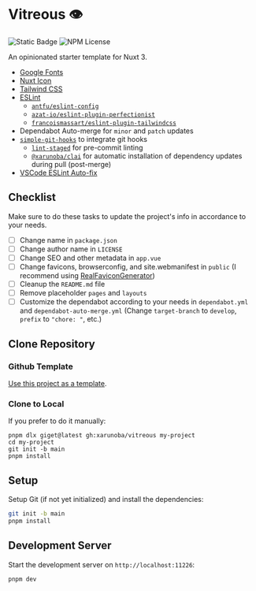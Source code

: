 # Vitreous 👁️

![Static Badge](https://img.shields.io/badge/Made_with-%E2%9D%A4%EF%B8%8F-red?style=for-the-badge) ![NPM License](https://img.shields.io/npm/l/%40xarunoba%2Fclai?style=for-the-badge)

An opinionated starter template for Nuxt 3.

* [Google Fonts](https://github.com/nuxt-modules/google-fonts)
* [Nuxt Icon](https://github.com/nuxt-modules/icon)
* [Tailwind CSS](https://github.com/nuxt-modules/tailwindcss)
* [ESLint](https://github.com/eslint/eslint)
    * [`antfu/eslint-config`](https://github.com/antfu/eslint-config)
    * [`azat-io/eslint-plugin-perfectionist`](https://github.com/azat-io/eslint-plugin-perfectionist)
    * [`francoismassart/eslint-plugin-tailwindcss`](https://github.com/francoismassart/eslint-plugin-tailwindcss)
* Dependabot Auto-merge for `minor` and `patch` updates
* [`simple-git-hooks`](https://github.com/toplenboren/simple-git-hooks) to integrate git hooks
    * [`lint-staged`](https://github.com/okonet/lint-staged) for pre-commit linting
    * [`@xarunoba/clai`](https://github.com/xarunoba/clai) for automatic installation of dependency updates during pull (post-merge)
* [VSCode ESLint Auto-fix](https://github.com/antfu/eslint-config?tab=readme-ov-file#vs-code-support-auto-fix)

## Checklist
Make sure to do these tasks to update the project's info in accordance to your needs.

- [ ] Change name in `package.json`
- [ ] Change author name in `LICENSE`
- [ ] Change SEO and other metadata in `app.vue`
- [ ] Change favicons, browserconfig, and site.webmanifest in `public` (I recommend using [RealFaviconGenerator](https://realfavicongenerator.net/))
- [ ] Cleanup the `README.md` file
- [ ] Remove placeholder `pages` and `layouts`
- [ ] Customize the dependabot according to your needs in `dependabot.yml` and `dependabot-auto-merge.yml` (Change `target-branch` to `develop`, `prefix` to `"chore: "`, etc.)

## Clone Repository

### Github Template

[Use this project as a template](https://github.com/Xarunoba/vitreous).

### Clone to Local

If you prefer to do it manually:

```
pnpm dlx giget@latest gh:xarunoba/vitreous my-project
cd my-project
git init -b main
pnpm install
```

## Setup

Setup Git (if not yet initialized) and install the dependencies:

```bash
git init -b main
pnpm install
```

## Development Server

Start the development server on `http://localhost:11226`:

```bash
pnpm dev
```
